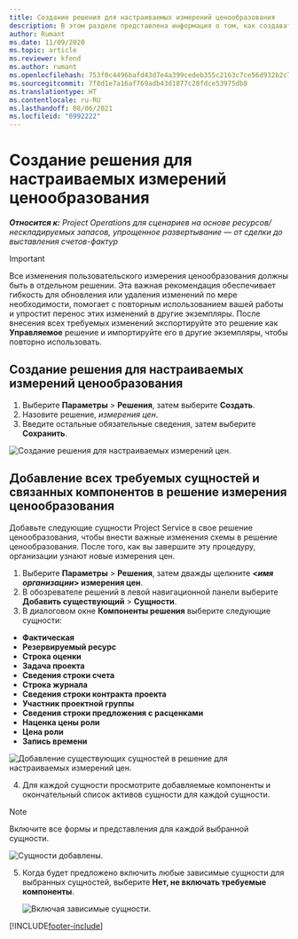 ```yaml
---
title: Создание решения для настраиваемых измерений ценообразования
description: В этом разделе представлена информация о том, как создавать решения для настраиваемых измерений цен.
author: Rumant
ms.date: 11/09/2020
ms.topic: article
ms.reviewer: kfend
ms.author: rumant
ms.openlocfilehash: 753f0c4496bafd43d7e4a399cedeb355c2163c7ce56d932b2c786d5f2e672b6b
ms.sourcegitcommit: 7f8d1e7a16af769adb43d1877c28fdce53975db8
ms.translationtype: HT
ms.contentlocale: ru-RU
ms.lasthandoff: 08/06/2021
ms.locfileid: "6992222"
---
```

# <a name="create-a-solution-for-custom-pricing-dimensions"></a>Создание решения для настраиваемых измерений ценообразования

 _**Относится к:** Project Operations для сценариев на основе ресурсов/нескладируемых запасов, упрощенное развертывание — от сделки до выставления счетов-фактур_ 

>[!IMPORTANT]
>Все изменения пользовательского измерения ценообразования должны быть в отдельном решении. Эта важная рекомендация обеспечивает гибкость для обновления или удаления изменений по мере необходимости, помогает с повторным использованием вашей работы и упростит перенос этих изменений в другие экземпляры. После внесения всех требуемых изменений экспортируйте это решение как **Управляемое** решение и импортируйте его в другие экземпляры, чтобы повторно использовать.

## <a name="create-a-solution-for-custom-pricing-dimensions"></a>Создание решения для настраиваемых измерений ценообразования

1.  Выберите **Параметры** > **Решения**, затем выберите **Создать**.
2.  Назовите решение, *<your organization name> измерения цен*.
3. Введите остальные обязательные сведения, затем выберите **Сохранить**.

  ![Создание решения для настраиваемых измерений цен.](./media/Creation-of-custom-pricing-dimension-solution.png)
 
## <a name="add-all-required-entities-and-related-components-to-the-pricing-dimension-solution"></a>Добавление всех требуемых сущностей и связанных компонентов в решение измерения ценообразования

Добавьте следующие сущности Project Service в свое решение ценообразования, чтобы внести важные изменения схемы в решение ценообразования. После того, как вы завершите эту процедуру, организации узнают новые измерения цен.

1.  Выберите **Параметры** > **Решения**, затем дважды щелкните **<*имя организации*> измерения цен**.
2.  В обозревателе решений в левой навигационной панели выберите **Добавить существующий** > **Сущности**.
3.  В диалоговом окне **Компоненты решения** выберите следующие сущности:
 
   - **Фактическая**
   - **Резервируемый ресурс**
   - **Строка оценки**
   - **Задача проекта**
   - **Сведения строки счета**
   - **Строка журнала**
   - **Сведения строки контракта проекта**
   - **Участник проектной группы**
   - **Сведения строки предложения с расценками**
   - **Наценка цены роли**
   - **Цена роли**
   - **Запись времени**
 
   ![Добавление существующих сущностей в решение для настраиваемых измерений цен.](./media/Existing-entities-to-PD-solution.png)
 
 4. Для каждой сущности просмотрите добавляемые компоненты и окончательный список активов сущности для каждой сущности. 

   >[!NOTE]
   > Включите все формы и представления для каждой выбранной сущности.

  ![Сущности добавлены.](./media/solution-component-selection.png)


5.  Когда будет предложено включить любые зависимые сущности для выбранных сущностей, выберите **Нет, не включать требуемые компоненты**.

    ![Включая зависимые сущности.](./media/Do-not-include-required.png)


[!INCLUDE[footer-include](../includes/footer-banner.md)]